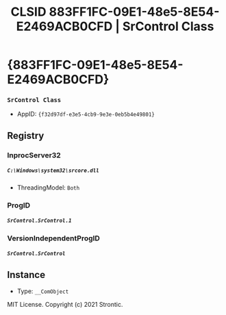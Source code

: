 ﻿---
title: "CLSID 883FF1FC-09E1-48e5-8E54-E2469ACB0CFD | SrControl Class"
excerpt: What is COM-Object CLSID 883FF1FC-09E1-48e5-8E54-E2469ACB0CFD?
---

# {883FF1FC-09E1-48e5-8E54-E2469ACB0CFD}

### `SrControl Class`
* AppID: `{f32d97df-e3e5-4cb9-9e3e-0eb5b4e49801}`

## Registry


### InprocServer32

##### `C:\Windows\system32\srcore.dll`
* ThreadingModel: `Both`

### ProgID

##### `SrControl.SrControl.1`

### VersionIndependentProgID

##### `SrControl.SrControl`

## Instance

* Type: `__ComObject`

MIT License. Copyright (c) 2021 Strontic.


